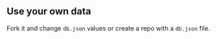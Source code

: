 

## Use your own data

Fork it and change `db.json` values or create a repo with a `db.json` file.
